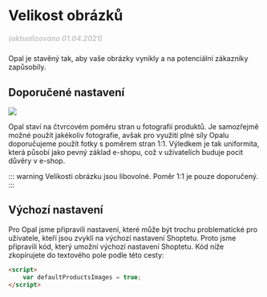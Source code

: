 # Velikost obrázků
<h5>(aktualizováno 01.04.2021)</h5>

Opal je stavěný tak, aby vaše obrázky vynikly a na potenciální zákazníky zapůsobily.

## Doporučené nastavení

<img src="https://ik.imagekit.io/alexborecky/shoptetak/Docs/imageSize_UyeLR4MfELIe.png">

Opal staví na čtvrcovém poměru stran u fotografií produktů. Je samozřejmě možné použít jakékoliv fotografie, avšak pro využití plné síly Opalu doporučujeme použít fotky s poměrem stran 1:1. Výledkem je tak uniformita, která působí jako pevný základ e-shopu, což v uživatelích buduje pocit důvěry v e-shop.

::: warning
Velikosti obrázku jsou libovolné. Poměr 1:1 je pouze doporučený.
:::

## Výchozí nastavení

Pro Opal jsme připravili nastavení, které může být trochu problematické pro uživatele, kteří jsou zvyklí na výchozí nastavení Shoptetu. Proto jsme připravili kód, který umožní výchozí nastavení Shoptetu. Kód níže zkopírujete do textového pole podle této cesty: 

<Box-TextBox 
    :msg="msg"
/>

```html
<script>
    var defaultProductsImages = true;
</script>
```


<script>
export default {
    data () {
        return {
            msg: 'Administrace > VZHLED A OBSAH > Editor > HTML kód > Záhlaví'
        }
    }
}
</script>


<style lang="scss" scoped>
h5 {
    opacity: .24;
}
</style>